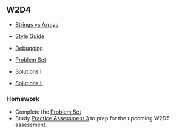 ## W2D4

+ [Strings vs Arrays][strings-vs-arrays]
+ [Style Guide][style-guide]
+ [Debugging][debugging]


+ [Problem Set][problems-w2d4]
+ [Solutions I][solutions-1-w2d4]
+ [Solutions II][solutions-2-w2d4]

### Homework

+ Complete the [Problem Set][problems-w2d4]
+ Study [Practice Assessment 3][practice-3] to prep for the upcoming W2D5 assessment.

[strings-vs-arrays]: ./notes/strings_vs_arrays.md
[style-guide]: ./notes/style_guide.md
[debugging]: ./notes/debugging.md
[problems-w2d4]: ./problems/problem_set.md
[solutions-1-w2d4]: ./problems/solution.md
[solutions-2-w2d4]: ./problems/solution.js
[practice-3]: /practice_assessments/practice_3

